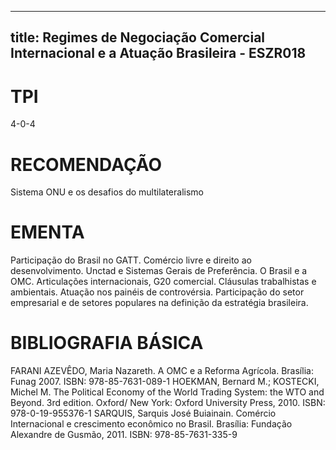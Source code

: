 
---
title: Regimes de Negociação Comercial Internacional e a Atuação Brasileira - ESZR018 
---

# TPI

4-0-4

# RECOMENDAÇÃO

Sistema ONU e os desafios do multilateralismo

# EMENTA

Participação do Brasil no GATT. Comércio livre e direito ao desenvolvimento. Unctad e Sistemas Gerais de Preferência. O Brasil e a OMC. Articulações internacionais, G20 comercial. Cláusulas trabalhistas e ambientais. Atuação nos painéis de controvérsia. Participação do setor empresarial e de setores populares na definição da estratégia brasileira.

# BIBLIOGRAFIA BÁSICA

FARANI AZEVÊDO, Maria Nazareth. A OMC e a Reforma Agrícola. Brasília: Funag 2007. ISBN: 978-85-7631-089-1
HOEKMAN, Bernard M.; KOSTECKI, Michel M. The Political Economy of the World Trading System: the WTO and Beyond. 3rd edition. Oxford/ New York: Oxford University Press, 2010. ISBN: 978-0-19-955376-1
SARQUIS, Sarquis José Buiainain. Comércio Internacional e crescimento econômico no Brasil. Brasília: Fundação Alexandre de Gusmão, 2011. ISBN: 978-85-7631-335-9
        